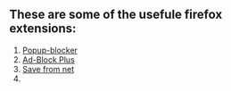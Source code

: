 ## These are some of the usefule firefox extensions:
1. [Popup-blocker](https://addons.mozilla.org/en-US/firefox/addon/popup-blocker-ultimate/)
2. [Ad-Block Plus](https://addons.mozilla.org/en-US/firefox/addon/adblock-plus/)
3. [Save from net](https://addons.mozilla.org/en-US/firefox/addon/savefromnet-helper/)
4. 
